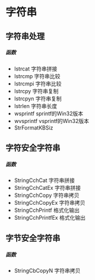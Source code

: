 # 字符串

## 字符串处理

##### 函数
- lstrcat 字符串拼接
- lstrcmp 字符串比较
- lstrcmpi 字符串比较
- lstrcpy 字符串复制
- lstrcpyn 字符串复制
- lstrlen 字符串长度
- wsprintf sprintf的Win32版本
- wvsprintf vsprintf的Win32版本
- StrFormatKBSiz

## 字符安全字符串
##### 函数
- StringCchCat 字符串拼接
- StringCchCatEx 字符串拼接
- StringCchCopy 字符串拷贝
- StringCchCopyEx 字符串拷贝
- StringCchPrintf 格式化输出
- StringCchPrintfEx 格式化输出

## 字节安全字符串
##### 函数
- StringCbCopyN 字符串拷贝